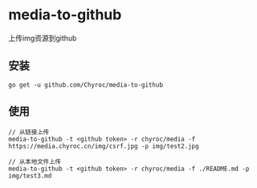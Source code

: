# media-to-github
上传img资源到github

## 安装
```
go get -u github.com/Chyroc/media-to-github
```

## 使用
```
// 从链接上传
media-to-github -t <github token> -r chyroc/media -f https://media.chyroc.cn/img/csrf.jpg -p img/test2.jpg

// 从本地文件上传
media-to-github -t <github token> -r chyroc/media -f ./README.md -p img/test3.md
```